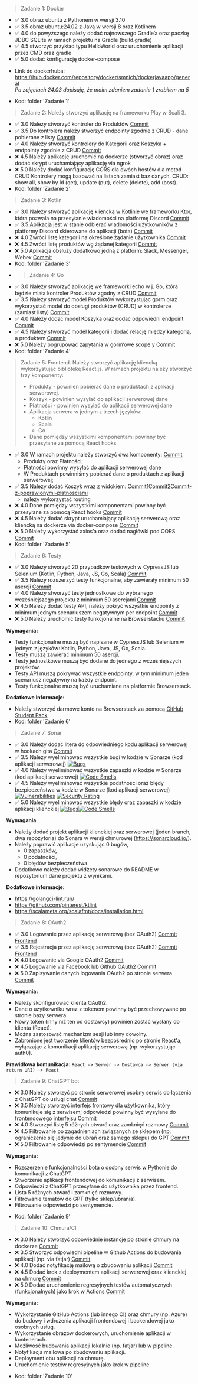> Zadanie 1: Docker
+ ✅ 3.0 obraz ubuntu z Pythonem w wersji 3.10
+ ✅ 3.5 obraz ubuntu:24.02 z Javą w wersji 8 oraz Kotlinem
+ ✅ 4.0 do powyższego należy dodać najnowszego Gradle’a oraz paczkę JDBC
SQLite w ramach projektu na Gradle (build.gradle)
+ ✅ 4.5 stworzyć przykład typu HelloWorld oraz uruchomienie aplikacji
przez CMD oraz gradle
+ ✅ 5.0 dodać konfigurację docker-compose 
- Link do dockerhuba: https://hub.docker.com/repository/docker/smnich/dockerjavaapp/general
<br> *Po zajęciach 24.03 dopisuję, że moim zdaniem zadanie 1 zrobiłem na 5*
+ Kod: folder 'Zadanie 1'
> Zadanie 2:
Należy stworzyć aplikację na frameworku Play w Scali 3. 
+ ✅ 3.0 Należy stworzyć kontroler do Produktów [Commit](https://github.com/Mnichuu/ebiznes/commit/0d012d75a6609b4ba18f5cd115b98239b68c26fd)
+ ✅ 3.5 Do kontrolera należy stworzyć endpointy zgodnie z CRUD - dane
pobierane z listy [Commit](https://github.com/Mnichuu/ebiznes/commit/0d012d75a6609b4ba18f5cd115b98239b68c26fd)
+ ✅ 4.0 Należy stworzyć kontrolery do Kategorii oraz Koszyka + endpointy
zgodnie z CRUD [Commit](https://github.com/Mnichuu/ebiznes/commit/27c4e01a58c5ab70186ed463e319f3a4aa35f018)
+ ❌ 4.5 Należy aplikację uruchomić na dockerze (stworzyć obraz) oraz dodać
skrypt uruchamiający aplikację via ngrok
+ ❌ 5.0 Należy dodać konfigurację CORS dla dwóch hostów dla metod CRUD
Kontrolery mogą bazować na listach zamiast baz danych. CRUD: show all,
show by id (get), update (put), delete (delete), add (post).
+ Kod: folder 'Zadanie 2'
> Zadanie 3: Kotlin
+ ✅ 3.0 Należy stworzyć aplikację kliencką w Kotlinie we frameworku Ktor, która pozwala na przesyłanie wiadomości na platformę Discord [Commit](https://github.com/Mnichuu/ebiznes/commit/6fda92238b86ab51f116653a4bc0b7fbb6d6eeb4)
+ ✅ 3.5 Aplikacja jest w stanie odbierać wiadomości użytkowników z platformy Discord skierowane do aplikacji (bota) [Commit](https://github.com/Mnichuu/ebiznes/commit/b94eac48f551b3c282fe8ea6e2e0b6808b871b70)
+ ❌ 4.0 Zwróci listę kategorii na określone żądanie użytkownika [Commit]()
+ ❌ 4.5 Zwróci listę produktów wg żądanej kategorii [Commit]()
+ ❌ 5.0 Aplikacja obsłuży dodatkowo jedną z platform: Slack, Messenger, Webex [Commit]()
+ Kod: folder 'Zadanie 3'
+ > Zadanie 4: Go
+ ✅ 3.0 Należy stworzyć aplikację we frameworki echo w j. Go, która będzie miała kontroler Produktów zgodny z CRUD [Commit](https://github.com/Mnichuu/ebiznes/commit/e67bd3ce3165c31601e00e4b03c295fdafe7246b)
+ ✅ 3.5 Należy stworzyć model Produktów wykorzystując gorm oraz wykorzystać model do obsługi produktów (CRUD) w kontrolerze (zamiast listy) [Commit](https://github.com/Mnichuu/ebiznes/commit/e67bd3ce3165c31601e00e4b03c295fdafe7246b)
+ ✅ 4.0 Należy dodać model Koszyka oraz dodać odpowiedni endpoint [Commit](https://github.com/Mnichuu/ebiznes/commit/1906ad1af07f4134232f90c9665e0b95eeb253f3)
+ ✅ 4.5 Należy stworzyć model kategorii i dodać relację między kategorią, a produktem [Commit](https://github.com/Mnichuu/ebiznes/commit/98ddd46107b2fed4eb2345b7b9162be173f262b1)
+ ❌ 5.0 Należy pogrupować zapytania w gorm’owe scope'y [Commit]()
+ Kod: folder 'Zadanie 4'
> Zadanie 5: Frontend. Należy stworzyć aplikację kliencką wykorzystując bibliotekę React.js.
W ramach projektu należy stworzyć trzy komponenty: 
> + Produkty - powinien pobierać dane o produktach z aplikacji serwerowej.
> + Koszyk - powinien wysyłać do aplikacji serwerowej dane
> + Płatności - powinien wysyłać do aplikacji serwerowej dane
> + Aplikacja serwera w jednym z trzech języków: 
>   + Kotlin
>   + Scala
>   + Go 
> + Dane pomiędzy wszystkimi komponentami powinny być przesyłane za pomocą React hooks.


+ ✅  3.0 W ramach projektu należy stworzyć dwa komponenty:  [Commit](https://github.com/Mnichuu/ebiznes/commit/15e56d3e9b6715b6de76e040526f48d8e4a25c45)
  + Produkty oraz Płatności; 
  + Płatności powinny wysyłać do aplikacji serwerowej dane
  + W Produktach powinniśmy pobierać dane o produktach z aplikacji serwerowej;
+ ✅  3.5 Należy dodać Koszyk wraz z widokiem: [Commit1](https://github.com/Mnichuu/ebiznes/commit/7169ec453f9a03a63bfc7a40b15668e6cadbffe0)[Commit2](https://github.com/Mnichuu/ebiznes/commit/a9076eae7abb6acf1adb610e9901ca584bb388b0)[Commit-z-poprawionymi-płatnościami](https://github.com/Mnichuu/ebiznes/commit/5fd30a439d608ca0f72df3bcc394fd72f2b3d15d)
  + należy wykorzystać routing 
+ ❌ 4.0 Dane pomiędzy wszystkimi komponentami powinny być przesyłane za pomocą React hooks [Commit]()
+ ❌ 4.5 Należy dodać skrypt uruchamiający aplikację serwerową oraz kliencką na dockerze via docker-compose [Commit]()
+ ❌ 5.0 Należy wykorzystać axios’a oraz dodać nagłówki pod CORS [Commit]()
+ Kod: folder 'Zadanie 5'

> Zadanie 6: Testy

+ ✅ 3.0 Należy stworzyć 20 przypadków testowych w CypressJS lub Selenium (Kotlin, Python, Java, JS, Go, Scala) [Commit](https://github.com/Mnichuu/ebiznes/commit/195b34164d49e2d1d519599ebec20468325c2eab)
+ ✅ 3.5 Należy rozszerzyć testy funkcjonalne, aby zawierały minimum 50 asercji [Commit](https://github.com/Mnichuu/ebiznes/commit/2ea6883d34a410e0b462fdddfb988e1c72e30636)
+ ✅ 4.0 Należy stworzyć testy jednostkowe do wybranego wcześniejszego projektu z minimum 50 asercjami [Commit](https://github.com/Mnichuu/ebiznes/commit/2ea6883d34a410e0b462fdddfb988e1c72e30636)
+ ❌ 4.5 Należy dodać testy API, należy pokryć wszystkie endpointy z minimum jednym scenariuszem negatywnym per endpoint [Commit]()
+ ❌ 5.0 Należy uruchomić testy funkcjonalne na Browserstacku [Commit]()

**Wymagania:**
- Testy funkcjonalne muszą być napisane w CypressJS lub Selenium w jednym z języków: Kotlin, Python, Java, JS, Go, Scala.
- Testy muszą zawierać minimum 50 asercji.
- Testy jednostkowe muszą być dodane do jednego z wcześniejszych projektów.
- Testy API muszą pokrywać wszystkie endpointy, w tym minimum jeden scenariusz negatywny na każdy endpoint.
- Testy funkcjonalne muszą być uruchamiane na platformie Browserstack.

**Dodatkowe informacje:**
- Należy stworzyć darmowe konto na Browserstack za pomocą [GitHub Student Pack](https://education.github.com/pack).
- Kod: folder 'Zadanie 6'

> Zadanie 7: Sonar

+ ✅ 3.0 Należy dodać litera do odpowiedniego kodu aplikacji serwerowej w hookach gita [Commit](https://github.com/Mnichuu/ebiznes/commit/86d9b223f629fdda9733d7b1148ecf90bf98fe35)
+ ✅ 3.5 Należy wyeliminować wszystkie bugi w kodzie w Sonarze (kod aplikacji serwerowej) [![Bugs](https://sonarcloud.io/api/project_badges/measure?project=mnichuu_ebiznes&metric=bugs)](https://sonarcloud.io/summary/new_code?id=mnichuu_ebiznes)
+ ✅ 4.0 Należy wyeliminować wszystkie zapaszki w kodzie w Sonarze (kod aplikacji serwerowej) [![Code Smells](https://sonarcloud.io/api/project_badges/measure?project=mnichuu_ebiznes&metric=code_smells)](https://sonarcloud.io/summary/new_code?id=mnichuu_ebiznes)
+ ✅ 4.5 Należy wyeliminować wszystkie podatności oraz błędy bezpieczeństwa w kodzie w Sonarze (kod aplikacji serwerowej) [![Vulnerabilities](https://sonarcloud.io/api/project_badges/measure?project=mnichuu_ebiznes&metric=vulnerabilities)](https://sonarcloud.io/summary/new_code?id=mnichuu_ebiznes) [![Security Rating](https://sonarcloud.io/api/project_badges/measure?project=mnichuu_ebiznes&metric=security_rating)](https://sonarcloud.io/summary/new_code?id=mnichuu_ebiznes)
+ ✅ 5.0 Należy wyeliminować wszystkie błędy oraz zapaszki w kodzie aplikacji klienckiej [![Bugs](https://sonarcloud.io/api/project_badges/measure?project=mnichuu_ebiznes_1&metric=bugs)](https://sonarcloud.io/summary/new_code?id=mnichuu_ebiznes_1)[![Code Smells](https://sonarcloud.io/api/project_badges/measure?project=mnichuu_ebiznes_1&metric=code_smells)](https://sonarcloud.io/summary/new_code?id=mnichuu_ebiznes_1)

**Wymagania**
- Należy dodać projekt aplikacji klienckiej oraz serwerowej (jeden branch, dwa repozytoria) do Sonara w wersji chmurowej (https://sonarcloud.io/). 
- Należy poprawić aplikacje uzyskując 0 bugów, 
  - 0 zapaszków, 
  - 0 podatności,
  - 0 błędów bezpieczeństwa. 
- Dodatkowo należy dodać widżety sonarowe do README w repozytorium dane projektu z wynikami.

**Dodatkowe informacje:**
- https://golangci-lint.run/
- https://github.com/pinterest/ktlint
- https://scalameta.org/scalafmt/docs/installation.html

> Zadanie 8: OAuth2

+ ✅ 3.0 Logowanie przez aplikację serwerową (bez OAuth2) [Commit](https://github.com/Mnichuu/ebiznes/commit/a38b5299516157aef87824d8a9da8ed5723de3ed) [Frontend](https://github.com/Mnichuu/ebiznes/commit/cdc412cd7464439a5eef7b37f3a6b24b2425bff3)
+ ✅ 3.5 Rejestracja przez aplikację serwerową (bez OAuth2) [Commit](https://github.com/Mnichuu/ebiznes/commit/e4481f3e0f7448f08d36d2701c48b6071f73bed7) [Frontend](https://github.com/Mnichuu/ebiznes/commit/6463b6edd825695a1903f085449f59206cab1521)
+ ❌ 4.0 Logowanie via Google OAuth2 [Commit]()
+ ❌ 4.5 Logowanie via Facebook lub Github OAuth2 [Commit]()
+ ❌ 5.0 Zapisywanie danych logowania OAuth2 po stronie serwera [Commit]()

**Wymagania:**
- Należy skonfigurować klienta OAuth2.
- Dane o użytkowniku wraz z tokenem powinny być przechowywane po stronie bazy serwera.
- Nowy token (inny niż ten od dostawcy) powinien zostać wysłany do klienta (React).
- Można zastosować mechanizm sesji lub inny dowolny.
- Zabronione jest tworzenie klientów bezpośrednio po stronie React'a, wyłączając z komunikacji aplikację serwerową (np. wykorzystując auth0).

**Prawidłowa komunikacja:**
`React -> Serwer -> Dostawca -> Serwer (via return URI) -> React`

> Zadanie 9: ChatGPT bot

+ ❌ 3.0 Należy stworzyć po stronie serwerowej osobny serwis do łączenia z ChatGPT do usługi chat [Commit]()
+ ❌ 3.5 Należy stworzyć interfejs frontowy dla użytkownika, który komunikuje się z serwisem; odpowiedzi powinny być wysyłane do frontendowego interfejsu [Commit]()
+ ❌ 4.0 Stworzyć listę 5 różnych otwarć oraz zamknięć rozmowy [Commit]()
+ ❌ 4.5 Filtrowanie po zagadnieniach związanych ze sklepem (np. ograniczenie się jedynie do ubrań oraz samego sklepu) do GPT [Commit]()
+ ❌ 5.0 Filtrowanie odpowiedzi po sentymencie [Commit]()

**Wymagania:**
- Rozszerzenie funkcjonalności bota o osobny serwis w Pythonie do komunikacji z ChatGPT.
- Stworzenie aplikacji frontendowej do komunikacji z serwisem.
- Odpowiedzi z ChatGPT przesyłane do użytkownika przez frontend.
- Lista 5 różnych otwarć i zamknięć rozmowy.
- Filtrowanie tematów do GPT (tylko sklep/ubrania).
- Filtrowanie odpowiedzi po sentymencie.

+ Kod: folder 'Zadanie 9'

> Zadanie 10: Chmura/CI

+ ❌ 3.0 Należy stworzyć odpowiednie instancje po stronie chmury na dockerze [Commit]()
+ ❌ 3.5 Stworzyć odpowiedni pipeline w Github Actions do budowania aplikacji (np. via fatjar) [Commit]()
+ ❌ 4.0 Dodać notyfikację mailową o zbudowaniu aplikacji [Commit]()
+ ❌ 4.5 Dodać krok z deploymentem aplikacji serwerowej oraz klienckiej na chmurę [Commit]()
+ ❌ 5.0 Dodać uruchomienie regresyjnych testów automatycznych (funkcjonalnych) jako krok w Actions [Commit]()

**Wymagania:**
- Wykorzystanie GitHub Actions (lub innego CI) oraz chmury (np. Azure) do budowy i wdrożenia aplikacji frontendowej i backendowej jako osobnych usług.
- Wykorzystanie obrazów dockerowych, uruchomienie aplikacji w kontenerach.
- Możliwość budowania aplikacji lokalnie (np. fatjar) lub w pipeline.
- Notyfikacja mailowa po zbudowaniu aplikacji.
- Deployment obu aplikacji na chmurę.
- Uruchomienie testów regresyjnych jako krok w pipeline.

+ Kod: folder 'Zadanie 10'
